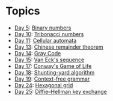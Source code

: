 # Topics

- [Day 5](/src/main/java/com/adventofcode/aoc2020/AoC052020.java): [Binary numbers](https://en.wikipedia.org/wiki/Binary_number)
- [Day 10](/src/main/java/com/adventofcode/aoc2020/AoC102020.java): [Tribonacci numbers](https://en.wikipedia.org/wiki/Generalizations_of_Fibonacci_numbers#Tribonacci_numbers)
- [Day 11](/src/main/java/com/adventofcode/aoc2020/AoC112020.java): [Cellular automata](https://en.wikipedia.org/wiki/Cellular_automaton)
- [Day 13](/src/main/java/com/adventofcode/aoc2020/AoC132020.java): [Chinese remainder theorem](https://en.wikipedia.org/wiki/Chinese_remainder_theorem#Search_by_sieving)
- [Day 14](/src/main/java/com/adventofcode/aoc2020/AoC142020.java): [Gray Code](https://en.wikipedia.org/wiki/Gray_code#Constructing_an_n-bit_Gray_code)
- [Day 15](/src/main/java/com/adventofcode/aoc2020/AoC152020.java): [Van Eck's sequence](https://www.youtube.com/watch?v=etMJxB-igrc)
- [Day 17](/src/main/java/com/adventofcode/aoc2020/AoC172020.java): [Conway's Game of Life](https://en.wikipedia.org/wiki/Conway%27s_Game_of_Life)
- [Day 18](/src/main/java/com/adventofcode/aoc2020/AoC182020.java): [Shunting-yard algorithm](https://en.wikipedia.org/wiki/Shunting-yard_algorithm)
- [Day 19](/src/main/java/com/adventofcode/aoc2020/AoC192020.java): [Context-free grammar](https://en.wikipedia.org/wiki/Formal_grammar#Context-free_grammars)
- [Day 24](/src/main/java/com/adventofcode/aoc2020/AoC242020.java): [Hexagonal grid](https://en.wikipedia.org/wiki/Hex_map)
- [Day 25](/src/main/java/com/adventofcode/aoc2020/AoC252020.java): [Diffie–Hellman key exchange](https://en.wikipedia.org/wiki/Diffie%E2%80%93Hellman_key_exchange)
